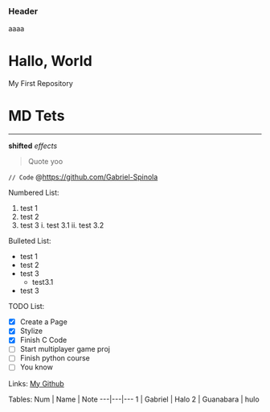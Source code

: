 ### Header
 aaaa

# Hallo, World
 My First Repository

# MD Tets 


 ***


 __shifted__ *effects*


 > Quote yoo


 `// Code`
 @https://github.com/Gabriel-Spinola
 
 Numbered List:
  1. test 1
  1. test 2
  1. test 3
    i. test 3.1
    ii. test 3.2

 Bulleted List:
  * test 1
  * test 2
  * test 3
    * test3.1
  * test 3

 TODO List:
   - [X] Create a Page
   - [X] Stylize
   - [X] Finish C Code
   - [ ] Start multiplayer game proj
   - [ ] Finish python course
   - [ ] You know

 Links:
    [My Github](https://github.com/Gabriel-Spinola)

 Tables:
    Num | Name | Note
    ---|---|---
    1 | Gabriel | Halo
    2 | Guanabara | hulo

   
 